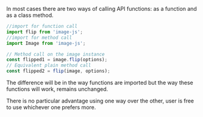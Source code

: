 In most cases there are two ways of calling API functions: as a function and as a class method.

```ts
//import for function call
import flip from 'image-js';
//import for method call
import Image from 'image-js';

// Method call on the image instance
const flipped1 = image.flip(options);
// Equivalent plain method call
const flipped2 = flip(image, options);
```

The difference will be in the way functions are imported but the way these functions will work, remains unchanged.

There is no particular advantage using one way over the other, user is free to use whichever one prefers more.
